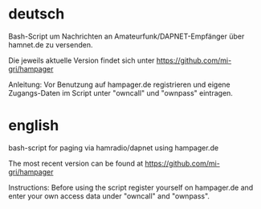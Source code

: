 # deutsch
Bash-Script um Nachrichten an Amateurfunk/DAPNET-Empfänger über hamnet.de zu versenden.

Die jeweils aktuelle Version findet sich unter https://github.com/mi-gri/hampager

Anleitung:
Vor Benutzung auf hampager.de registrieren und eigene Zugangs-Daten im Script unter "owncall" und "ownpass" eintragen.

# english
bash-script for paging via hamradio/dapnet using hampager.de

The most recent version can be found at https://github.com/mi-gri/hampager

Instructions:
Before using the script register yourself on hampager.de and enter your own access data under "owncall" and "ownpass".
